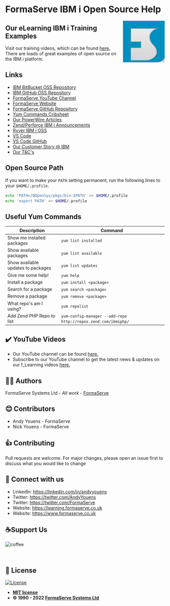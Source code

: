 # FormaServe IBM i Open Source Help

<img src="https://github.com/FormaServe/f_Learning/blob/main/images/Logo.png" align="right">

## Our eLearning IBM i Training Examples

Visit our training videos, which can be found [here.](https://learning.formaserve.co.uk)
There are loads of great examples of open source on the IBM i platform.

## Links

- [IBM BitBucket OSS Repository](https://bitbucket.org/ibmi/opensource)
- [IBM GitHub OSS Repository](https://github.com/IBM/ibmi-oss-examples)
- [FormaServe YouTube Channel](https://www.youtube.com/FormaServeSystemsLtdLoughton)
- [FormaServe Website](https://www.formaserve.co.uk)
- [FormaServe GitHub Repository](https://github.com/AndyYouens/f_Learning)
- [Yum Commands Cribsheet](https://access.redhat.com/sites/default/files/attachments/rh_yum_cheatsheet_1214_jcs_print-1.pdf)
- [Our PowerWire Articles](https://powerwire.eu/author/andy-youens)
- [Zend/Perforce IBM i Announcements](https://www.zend.com/blog/zend-perforce-announcement-ibm-i-users)
- [Ryver IBM i OSS](https://ibmioss.ryver.com/)
- [VS Code](https://code.visualstudio.com/)
- [VS Code GitHub](https://github.com/microsoft/vscode)
- [Our Customer Story @ IBM ](https://www.ibm.com/it-infrastructure/us-en/resources/power/ibm-i-customer-stories/#/FormaServe-systems/)
- [Our T&amp;C&apos;s](https://www.formaserve.co.uk/terms.php/)

## Open Source Path

If you want to make your `PATH` setting permanent, run the following lines to your `$HOME/.profile`.

```sh
echo 'PATH=/QOpenSys/pkgs/bin:$PATH' >> $HOME/.profile
echo 'export PATH' >> $HOME/.profile
```

## Useful Yum Commands

| Description | Command     |
| ----------- | ----------- |
| Show me installed packages |`yum list installed` |
| Show available packages |`yum list available` |
| Show available updates to packages |`yum list updates` |
| Give me some help! |`yum help` |
| Install a package |`yum install <package>` |
| Search for a package |`yum search <package>` |
| Remove a package |`yum remove <package>` |  
| What repo's am I using? |`yum repolist` |
| Add Zend PHP Repo to list |`yum-config-manager --add-repo http://repos.zend.com/ibmiphp/` |

## ✔️ YouTube Videos
- Our YouTube channel can be found [here.](https://www.youtube.com/FormaServeSystemsLtdLoughton)
- Subscribe to our YouTube channel to get the latest news &amp; updates on our f_Learning videos [here.](https://www.youtube.com/FormaServeSystemsLtdLoughton?sub_confirmation=1 )

## ✍🏻 Authors
FormaServe Systems Ltd - _All work_ - [FormaServe](https://www.formaserve.co.uk)

## 😊 Contributors
- Andy Youens - FormaServe
- Nick Youens - FormaServe

## 👍 Contributing
Pull requests are welcome. For major changes, please open an issue first to discuss what you would like to change

## 🚩 Connect with us
- LinkedIn: https://linkedin.com/in/andyyouens
- Twitter: https://twitter.com/AndyYouens
- Twitter: https://twitter.com/FormaServe
- Website: https://learning.formaserve.co.uk
- Website: https://www.formaserve.co.uk

<p>
  <h2 align="left">☕Support Us</h2>
  <p>
    <a href="https://ko-fi.com/AndyYouens">
      <img align="left" src="https://cdn.buymeacoffee.com/buttons/v2/default-blue.png" height="50" width="210" alt="coffee"/>
    </a>
  </p>
  <p>&nbsp;</p>
  <p>&nbsp;</p>
</p>

## 📝 License
[![License](http://img.shields.io/:license-mit-blue.svg?style=flat-square)](http://badges.mit-license.org)

- **[MIT license](http://opensource.org/licenses/mit-license.php)**
- **© 1990 - 2022 [FormaServe Systems Ltd](https://www.formaserve.co.uk)**